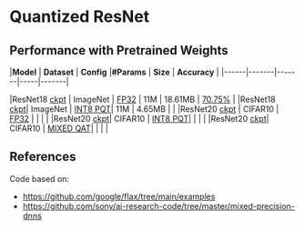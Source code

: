 # Quantized ResNet

## Performance with Pretrained Weights
|**Model** | **Dataset** | **Config** |**#Params** | **Size** | **Accuracy** |
|------|-------|-------|-----|-------|

|ResNet18 [ckpt](https://notredame.box.com/shared/static/5m485mqpskw5lwop1z3yfi4wsvvdjsx3.zip) | ImageNet | [FP32](configs/resnet18_fp32.py) | 11M | 18.61MB |  [70.75%](https://tensorboard.dev/experiment/2ClIM4T0TjOEcekcLFPXbQ) |
|ResNet18 [ckpt](https://notredame.box.com/shared/static/5m485mqpskw5lwop1z3yfi4wsvvdjsx3.zip)| ImageNet | [INT8 PQT](configs/resnet18_w8a8.py)| 11M | 4.65MB | |
|ResNet20 [ckpt](https://notredame.box.com/shared/static/5m485mqpskw5lwop1z3yfi4wsvvdjsx3.zip) | CIFAR10 | [FP32](configs/resnet20_fp32.py) | | | |
|ResNet20 [ckpt](https://notredame.box.com/shared/static/5m485mqpskw5lwop1z3yfi4wsvvdjsx3.zip)| CIFAR10 | [INT8 PQT](configs/resnet20_w8a8.py)| | | |
|ResNet20 [ckpt](https://notredame.box.com/shared/static/5m485mqpskw5lwop1z3yfi4wsvvdjsx3.zip)| CIFAR10 | [MIXED QAT](configs/resnet20_mixed.py)| | | |

## References

Code based on:
- https://github.com/google/flax/tree/main/examples
- https://github.com/sony/ai-research-code/tree/master/mixed-precision-dnns

